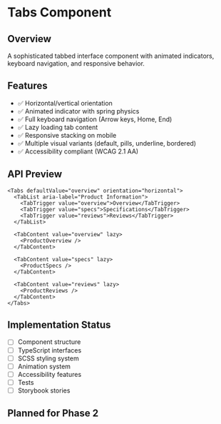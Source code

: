 # Tabs Component

## Overview

A sophisticated tabbed interface component with animated indicators, keyboard navigation, and responsive behavior.

## Features

- ✅ Horizontal/vertical orientation
- ✅ Animated indicator with spring physics
- ✅ Full keyboard navigation (Arrow keys, Home, End)
- ✅ Lazy loading tab content
- ✅ Responsive stacking on mobile
- ✅ Multiple visual variants (default, pills, underline, bordered)
- ✅ Accessibility compliant (WCAG 2.1 AA)

## API Preview

```tsx
<Tabs defaultValue="overview" orientation="horizontal">
  <TabList aria-label="Product Information">
    <TabTrigger value="overview">Overview</TabTrigger>
    <TabTrigger value="specs">Specifications</TabTrigger>
    <TabTrigger value="reviews">Reviews</TabTrigger>
  </TabList>

  <TabContent value="overview" lazy>
    <ProductOverview />
  </TabContent>

  <TabContent value="specs" lazy>
    <ProductSpecs />
  </TabContent>

  <TabContent value="reviews" lazy>
    <ProductReviews />
  </TabContent>
</Tabs>
```

## Implementation Status

- [ ] Component structure
- [ ] TypeScript interfaces
- [ ] SCSS styling system
- [ ] Animation system
- [ ] Accessibility features
- [ ] Tests
- [ ] Storybook stories

## Planned for Phase 2
